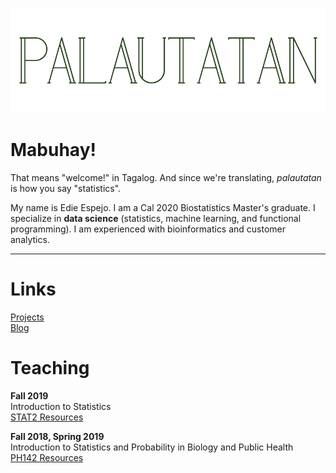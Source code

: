 <a href="/"><img src="images/banners/site-banner/site-banner.002.jpeg"></a>


# Mabuhay!
That means "welcome!" in Tagalog. And since we're translating, *palautatan* is how you say "statistics".

My name is Edie Espejo. I am a Cal 2020 Biostatistics Master's graduate. I specialize in **data science** (statistics, machine learning, and functional programming). I am experienced with bioinformatics and customer analytics.

___

# Links
<a href="projects">Projects</a>  
<a href="blogs">Blog</a>  

# Teaching
**Fall 2019**    
Introduction to Statistics  
<a href="stat2">STAT2 Resources</a>  

**Fall 2018, Spring 2019**    
Introduction to Statistics and Probability in Biology and Public Health   
<a href="ph142">PH142 Resources</a>
